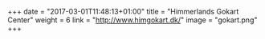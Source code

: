 +++
date = "2017-03-01T11:48:13+01:00"
title = "Himmerlands Gokart Center"
weight = 6
link = "http://www.himgokart.dk/"
image = "gokart.png"
+++


